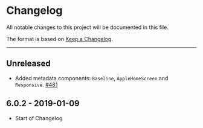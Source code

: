 # Changelog

All notable changes to this project will be documented in this file.

The format is based on [Keep a Changelog](http://keepachangelog.com/en/1.0.0/).

<!-- Unreleased changes should go to UNRELEASED.md -->

---

## Unreleased

- Added metadata components: `Baseline`, `AppleHomeScreen` and `Responsive`. [#481](https://github.com/Shopify/quilt/pull/481)

## 6.0.2 - 2019-01-09

- Start of Changelog
